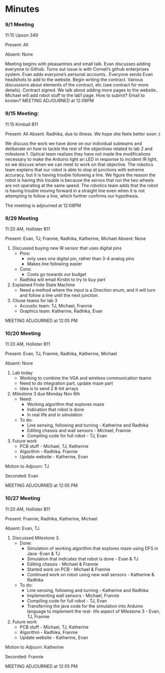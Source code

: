 # Minutes

### 9/1 Meeting

11:15 Upson 349

Present: All

Absent: None

Meeting begins with pleasantries and small talk.
Evan discusses adding everyone to Github.
Turns out issue is with Cornell’s github enterprises system.
Evan adds everyone’s personal accounts..
Everyone sends Evan headshots to add to the website.
Begin writing the contract.
Various discussions about elements of the contract, etc (see contract for more details).
Contract signed.
We talk about adding more pages to the website..
Michael will add robot stuff to the lab1 page.
How to submit? Email to kirsten?
MEETING ADJOURNED at 12:06PM

### 9/15 Meeting:
11:15 Kimball B11

Present: All
Absent: Radhika, due to illness.  We hope she feels better soon :( 

We discuss the work we have done on our individual subteams and deliberate on how to tackle the rest of the objectives related to lab 2 and milestone 1. 
Optical team realizes they have not made the modifications necessary to make the Arduino light an LED in response to incident IR light, so we discuss when we can meet to work on that objective.
The robotics team explains that our robot is able to stop at junctions with extreme accuracy, but it is having trouble following a line.  We figure the reason the robot is having this trouble is because the servos that run the two wheels are not operating at the same speed.  The robotics team adds that the robot is having trouble moving forward in a straight line even when it is not attempting to follow a line, which further confirms our hypothesis. 

The meeting is adjourned at 12:06PM

### 9/29 Meeting
11:20 AM, Hollister B11

Present: Evan, TJ, Frannie, Radhika, Katherine, Michael
Absent: None

1. Discussed buying new IR sensor that uses digital pins
	* Pros: 
		* only uses one digital pin, rather than 3-4 analog pins
		* Makes line following easier
	* Cons: 
		* Costs go towards our budget
	* Radhika will email Kirstin to try to buy part
2. Explained Finite State Machine
	* Need a method where the input is a Direction enum, and it will turn and follow a line until the next junction.
3. Chose teams for lab 3
	* Acoustic team: TJ, Michael, Frannie
	* Graphics team: Katherine, Radhika, Evan

MEETING ADJOURNED at 12:05 PM

### 10/20 Meeting
11:20 AM, Hollister B11

Present: Evan, TJ, Frannie, Radhika, Katherine, Michael

Absent: None

1. Lab today
	* Working to combine the VGA and wireless communication teams
	* Need to do integration part, update maze part
	* Idea is to send 2 8-bit arrays
2. Milestone 3 due Monday Nov 6th
	* Need:
		* Working algorithm that explores maze
		* Indication that robot is done
		* In real life and in simulation
	* To do:
		* Line sensing, following and turning - Katherine and Radhika
		* Editing chassis and wall sensors - Michael, Frannie
		* Compiling code for full robot - TJ, Evan
3. Future work
	* PCB stuff - Michael, TJ, Katherine
	* Algorithm - Radhika, Frannie
	* Update website - Katherine, Evan

Motion to Adjourn: TJ

Seconded: Evan

MEETING ADJOURNED at 12:05 PM

### 10/27 Meeting
11:20 AM, Hollister B11

Present: Frannie, Radhika, Katherine, Michael

Absent: Evan, TJ.

1. Discussed Milestone 3.
	* Done:
		* Simulation of working algorithm that explores maze using DFS in Java -Evan & TJ 
		* Simulation that indicates that robot is done - Evan & TJ
		* Editing chassis - Michael & Frannie 
		* Started work on PCB - Michael & Frannie
		* Continued work on robot using new wall sensors - Katherine & Radhika
	* To do:
		* Line sensing, following and turning - Katherine and Radhika
		* Implementing wall sensors - Michael, Frannie
		* Compiling code for full robot - TJ, Evan
		* Transferring the java code for the simulation into Arduino language to implement the real- life 
		aspect of Milestone 3 - Evan, TJ, Frannie 
3. Future work
	* PCB stuff - Michael, TJ, Katherine
	* Algorithm - Radhika, Frannie
	* Update website - Katherine, Evan

Motion to Adjourn: Katherine

Seconded: Frannie 

MEETING ADJOURNED at 12:05 PM


